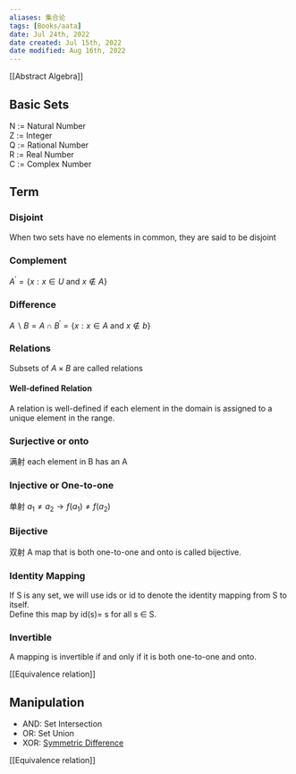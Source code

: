 ```yaml
---
aliases: 集合论
tags: [Books/aata] 
date: Jul 24th, 2022
date created: Jul 15th, 2022
date modified: Aug 16th, 2022
---
```

[[Abstract Algebra]]
## Basic Sets
N := Natural Number  
Z := Integer  
Q := Rational Number  
R := Real Number  
C := Complex Number

## Term
### Disjoint
When two sets have no elements in common, they are said to be disjoint

### Complement
$A ^ { \prime } = \{ x : x \in U \text{ and } x \notin A \}$

### Difference
$A \backslash B = A \cap B ^ { \prime } = \{ x : x \in A \text{ and } x \notin  b\}$

### Relations
Subsets of $A × B$ are called relations
#### Well-defined Relation
A relation is well-defined if each element in the domain is assigned to a unique element in the range.

### Surjective or onto
满射
each element in B has an A

### Injective or One-to-one
单射
$a_1 \neq a_2 \to f(a_1) \neq f(a_2)$

### Bijective
双射
A map that is both one-to-one and onto is called bijective.

### Identity Mapping
If S is any set, we will use ids or id to denote the identity mapping from S to itself.  
Define this map by id(s)= s for all s $\in$ S.

### Invertible
A mapping is invertible if and only if it is both one-to-one and onto.

[[Equivalence relation]]
## Manipulation
- AND: Set Intersection
- OR: Set Union
- XOR: [Symmetric Difference](https://brilliant.org/wiki/sets-symmetric-difference/)

[[Equivalence relation]]